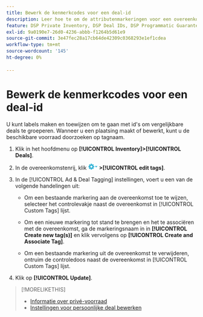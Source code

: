 ```yaml
---
title: Bewerk de kenmerkcodes voor een deal-id
description: Leer hoe te om de attributenmarkeringen voor een overeenkomsidentiteitskaart tot stand te brengen en uit te geven.
feature: DSP Private Inventory, DSP Deal IDs, DSP Programmatic Guaranteed Deals
exl-id: 9a0190e7-26d0-4236-abbb-f1264b5d61e9
source-git-commit: 3e47fec28a17cb64de42309c0368293e1ef1cdea
workflow-type: tm+mt
source-wordcount: '145'
ht-degree: 0%

---
```


# Bewerk de kenmerkcodes voor een deal-id

U kunt labels maken en toewijzen om te gaan met id&#39;s om vergelijkbare deals te groeperen. Wanneer u een plaatsing maakt of bewerkt, kunt u de beschikbare voorraad doorzoeken op tagnaam.

1. Klik in het hoofdmenu op **[!UICONTROL Inventory]>[!UICONTROL Deals]**.

1. In de overeenkomstenrij, klik ![Menu Opties](/help/dsp/assets/options-menu.png) **>[!UICONTROL edit tags]**.

1. In de [!UICONTROL Ad & Deal Tagging] instellingen, voert u een van de volgende handelingen uit:

   * Om een bestaande markering aan de overeenkomst toe te wijzen, selecteer het controlevakje naast de overeenkomst in [!UICONTROL Custom Tags] lijst.

   * Om een nieuwe markering tot stand te brengen en het te associëren met de overeenkomst, ga de markeringsnaam in in **[!UICONTROL Create new tag(s)]** en klik vervolgens op **[!UICONTROL Create and Associate Tag]**.

   * Om een bestaande markering uit de overeenkomst te verwijderen, ontruim de controledoos naast de overeenkomst in [!UICONTROL Custom Tags] lijst.

1. Klik op **[!UICONTROL Update]**.

>[!MORELIKETHIS]
>
>* [Informatie over privé-voorraad](private-inventory-about.md)
>* [Instellingen voor persoonlijke deal bewerken](/help/dsp/inventory/deal-id-edit.md)

